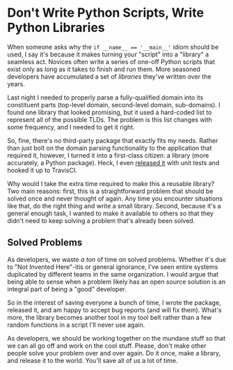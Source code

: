# Don't Write Python Scripts, Write Python Libraries

When someone asks why the `if __name__ == '__main__'` idiom should be used, I
say it's because it makes turning your "script" into a "library" a seamless
act. Novices often write a series of one-off Python scripts that exist only as
long as it takes to finish and run them. More seasoned developers have accumulated a set of *libraries* they've written over
the years.

Last night I needed to properly parse a fully-qualified domain into
its constituent parts (top-level domain, second-level domain, sub-domains). I
found one library that looked promising, but it used a hard-coded list to
represent all of the possible TLDs. The problem is this list changes with some 
frequency, and I needed to get it right. 

So, fine, there's no third-party package that exactly fits my needs. Rather than
just bolt on the domain parsing functionality to the application that required
it, however, I turned it into a first-class citizen: a library (more accurately,
a Python package). Heck, I even [released it](https://github.com/jeffknupp/domain-parser) with unit tests and hooked it up to
TravisCI.

Why would I take the extra time required to make this a reusable library? Two
main reasons: first, this is a straightforward problem that should be solved once and never
thought of again. Any time you encounter situations like that, do the right
thing and write a small library. Second, because it's a general enough task,
I wanted to make it available to others so that they didn't need to keep solving
a problem that's already been solved.

## Solved Problems

As developers, we waste *a ton* of time on solved problems. Whether it's due to
"Not Invented Here"-itis or general ignorance, I've seen entire systems
duplicated by different teams in the same organization. I would argue that being 
able to sense when a problem likely has an open source solution is an integral
part of being a "good" developer. 

So in the interest of saving everyone a bunch of time, I wrote the package, released it,
and am happy to accept bug reports (and will fix them). What's more, the library
becomes another tool in my tool belt rather than a few random functions in a
script I'll never use again. 

As developers, we should be working together
on the mundane stuff so that we can all go off and work on the cool stuff.
Please, don't make other people solve your problem over and over again. Do it
once, make a library, and release it to the world. You'll save all of us a lot
of time.
